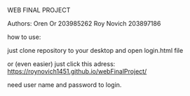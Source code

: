 WEB FINAL PROJECT

Authors:
Oren Or 203985262 
Roy Novich 203897186 

how to use:

just clone repository to your desktop and open login.html file

or (even easier) just click this adress: https://roynovich1451.github.io/webFinalProject/

need user name and password to login.
